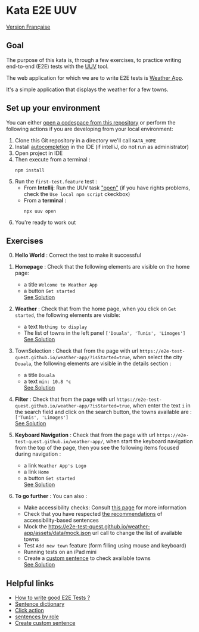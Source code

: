 # Kata E2E UUV
[Version Française](./README_FR.md)

## Goal
The purpose of this kata is, through a few exercises, to practice writing end-to-end (E2E) tests with the [UUV](https://orange-opensource.github.io/uuv/) tool.

The web application for which we are to write E2E tests is [Weather App](https://e2e-test-quest.github.io/weather-app/).

It's a simple application that displays the weather for a few towns.

## Set up your environment
You can either [open a codespace from this repository](https://docs.github.com/en/codespaces/developing-in-a-codespace/creating-a-codespace-for-a-repository#creating-a-codespace-for-a-repository) or perform the following actions if you are developing from your local environment:
1. Clone this Git repository in a directory we'll call `KATA_HOME`
2. Install [autocompletion](https://orange-opensource.github.io/uuv/fr/docs/getting-started/configuration#autocompl%C3%A9tion) in the IDE (if intelliJ, do not run as administrator)
3. Open project in IDE
4. Then execute from a terminal :
   ``` shell
   npm install
   ```
5. Run the `first-test.feature` test :
   - From **Intellij**: Run the UUV task ["open"](https://github.com/e2e-test-quest/kata-e2e-uuv/blob/main/assets/uuv_run_configuration.PNG?raw=true) (if you have rights problems, check the `Use local npm script` ckeckbox)
   - From a **terminal** :
       ``` shell
       npx uuv open
       ```
6. You're ready to work out

## Exercises
0. **Hello World** : Correct the test to make it successful

1. **Homepage** : Check that the following elements are visible on the home page:
    - a title `Welcome to Weather App`
    - a button `Get started`<br>
    [See Solution](https://github.com/e2e-test-quest/kata-e2e-uuv/compare/main...01-homepage)

2. **Weather** : Check that from the home page, when you click on `Get started`, the following elements are visible:
    - a text `Nothing to display`
    - The list of towns in the left panel `['Douala', 'Tunis', 'Limoges']`<br>
    [See Solution](https://github.com/e2e-test-quest/kata-e2e-uuv/compare/01-homepage...02-weather)

3. TownSelection : Check that from the page with url `https://e2e-test-quest.github.io/weather-app/?isStarted=true`, when select the city `Douala`, the following elements are visible in the details section :
    - a title `Douala`
    - a text `min: 10.8 °c`<br>
    [See Solution](https://github.com/e2e-test-quest/kata-e2e-uuv/compare/02-weather...03-town-selection)

4. **Filter** : Check that from the page with url `https://e2e-test-quest.github.io/weather-app/?isStarted=true`, when enter the text `i` in the search field and click on the search button, the towns available are : `['Tunis', 'Limoges']`<br>
   [See Solution](https://github.com/e2e-test-quest/kata-e2e-uuv/compare/03-town-selection...04-filter)

5. **Keyboard Navigation** : Check that from the page with url `https://e2e-test-quest.github.io/weather-app/`, when start the keyboard navigation from the top of the page, then you see the following items focused during navigation :
    - a link `Weather App's Logo`
    - a link `Home`
    - a button `Get started`<br>
   [See Solution](https://github.com/e2e-test-quest/kata-e2e-uuv/compare/04-filter...05-keyboard-navigation)

6. **To go further** : You can also :
    - Make accessibility checks: Consult [this page](https://orange-opensource.github.io/uuv/docs/recommendations/improving-accessibility/) for more information  
    - Check that you have respected [the recommendations](https://orange-opensource.github.io/uuv/docs/recommendations/writing-good-e2e-tests) of accessibility-based sentences
    - Mock the https://e2e-test-quest.github.io/weather-app/assets/data/mock.json url call to change the list of available towns 
    - Test `Add new town` feature (form filling using mouse and keyboard)
    - Running tests on an iPad mini
    - Create a [custom sentence](https://orange-opensource.github.io/uuv/fr/docs/wordings/add-custom-step-definition) to check available towns<br>
    [See Solution](https://github.com/e2e-test-quest/kata-e2e-uuv/compare/05-keyboard-navigation...06-go-further)
   
## Helpful links
- [How to write good E2E Tests ?](https://orange-opensource.github.io/uuv/docs/recommendations/writing-good-e2e-tests/)
- [Sentence dictionary](https://orange-opensource.github.io/uuv/fr/docs/wordings/generated-wording-description/en-generated-wording-description)
- [Click action](https://orange-opensource.github.io/uuv/fr/docs/wordings/generated-wording-description/en-generated-wording-description#i-click)
- [sentences by role](https://orange-opensource.github.io/uuv/fr/docs/wordings/generated-wording-description/en-generated-wording-description#par-r%C3%B4le)
- [Create custom sentence](https://orange-opensource.github.io/uuv/fr/docs/wordings/add-custom-step-definition)
